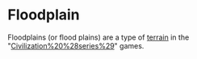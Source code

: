 # Floodplain

Floodplains (or flood plains) are a type of [terrain](terrain) in the "[Civilization%20%28series%29](Civilization)" games.